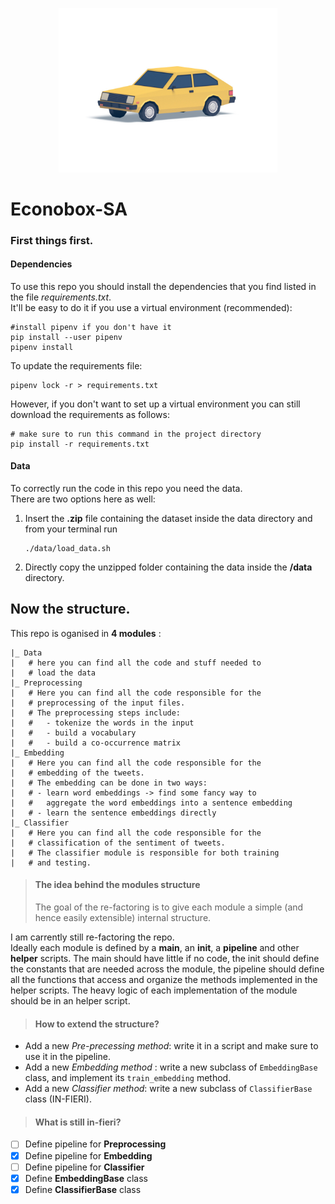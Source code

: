 <p align="center">
  <img src="https://github.com/GiuliaLanzillotta/Econobox-SA/blob/master/chevrolet_render.jpg" width="350" title="An econobox">
</p>


# Econobox-SA

### First things first.  
#### Dependencies
To use this repo you should install the dependencies that you find listed in the file *requirements.txt*. <br>
It'll be easy to do it if you use a virtual environment (recommended):
``` 
#install pipenv if you don't have it
pip install --user pipenv
pipenv install
```
To update the requirements file: 
``` 
pipenv lock -r > requirements.txt
```
However, if you don't want to set up a virtual environment you can still download the requirements as follows: 
```
# make sure to run this command in the project directory
pip install -r requirements.txt
```

#### Data 
To correctly run the code in this repo you need the data. <br>
There are two options here as well: <br>
1. Insert the **.zip** file containing the dataset inside the data directory and from your terminal run
    ```
    ./data/load_data.sh
    ```
2. Directly copy the unzipped folder containing the data inside the **/data** directory. 


## Now the structure. 
This repo is oganised in **4 modules** : 

    |_ Data 
    |   # here you can find all the code and stuff needed to 
    |   # load the data 
    |_ Preprocessing
    |   # Here you can find all the code responsible for the 
    |   # preprocessing of the input files. 
    |   # The preprocessing steps include: 
    |   #   - tokenize the words in the input
    |   #   - build a vocabulary
    |   #   - build a co-occurrence matrix
    |_ Embedding
    |   # Here you can find all the code responsible for the 
    |   # embedding of the tweets. 
    |   # The embedding can be done in two ways: 
    |   # - learn word embeddings -> find some fancy way to 
    |   #   aggregate the word embeddings into a sentence embedding
    |   # - learn the sentence embeddings directly
    |_ Classifier
    |   # Here you can find all the code responsible for the 
    |   # classification of the sentiment of tweets.
    |   # The classifier module is responsible for both training 
    |   # and testing. 
    
> #### The idea behind the modules structure 
> The goal of the re-factoring is to give each module a 
> simple (and hence easily extensible) internal structure. <br>

I am carrently still re-factoring the repo.
<br>Ideally each 
 module is defined by a **main**, an **init**, a **pipeline** and other
 **helper** scripts. The main should have little if no code, the init should
 define the constants that are needed across the module, the pipeline should
 define all the functions that access and organize the methods implemented
 in the helper scripts. The heavy logic of each implementation of the module
 should be in an helper script. 
 
 > #### How to extend the structure?
- Add a new *Pre-precessing method*: write 
it in a script and make sure to use it in the pipeline. 
- Add a new *Embedding method* : write a new subclass
of ```EmbeddingBase``` class, and implement its ```train_embedding``` 
method. 
- Add a new *Classifier method*: write a new subclass
of ```ClassifierBase``` class (IN-FIERI).

> #### What is still in-fieri? 
- [ ] Define pipeline for **Preprocessing**
- [x] Define pipeline for **Embedding**
- [ ] Define pipeline for **Classifier**
- [x] Define **EmbeddingBase** class
- [x] Define **ClassifierBase** class
